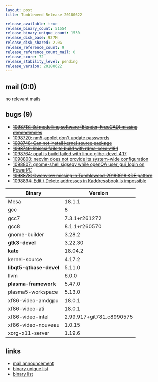 ```yaml
---
layout: post
title: Tumbleweed Release 20180622

release_available: true
release_binary_count: 51554
release_binary_unique_count: 1530
release_disk_base: 927M
release_disk_shared: 2.0G
release_reference_count: 9
release_reference_count_mail: 0
release_score: 72
release_stability_level: pending
release_version: 20180622
---
```


## mail (0:0)

no relevant mails

## bugs (9)

<!--more-->

- ~~[1098718: 3d modelling software (Blender, FreeCAD) missing dependencies](https://bugzilla.opensuse.org/show_bug.cgi?id=1098718)~~
- [1098720: nm5-applet don't update passwords](https://bugzilla.opensuse.org/show_bug.cgi?id=1098720)
- ~~[1098748: Can not install kernel source package](https://bugzilla.opensuse.org/show_bug.cgi?id=1098748)~~
- ~~[1098749: libiscsi fails to build with rdma-core v18.1](https://bugzilla.opensuse.org/show_bug.cgi?id=1098749)~~
- [1098764: opal is build failed with linux-glibc-devel 4.17](https://bugzilla.opensuse.org/show_bug.cgi?id=1098764)
- [1098800: neovim does not provide its system-wide configuration](https://bugzilla.opensuse.org/show_bug.cgi?id=1098800)
- [1098807: gnome-shell sigsegv while openQA user_gui_login on PowerPC](https://bugzilla.opensuse.org/show_bug.cgi?id=1098807)
- ~~[1098878: Gwenview missing in Tumbleweed 20180618 KDE pattern](https://bugzilla.opensuse.org/show_bug.cgi?id=1098878)~~
- [1098894: Edit / Delete addresses in Kaddressbook is impossible](https://bugzilla.opensuse.org/show_bug.cgi?id=1098894)

Binary | Version
--- | ---
Mesa | 18.1.1
gcc | 8
gcc7 | 7.3.1+r261272
gcc8 | 8.1.1+r260570
gnome-builder | 3.28.2
**gtk3-devel** | 3.22.30
**kate** | 18.04.2
kernel-source | 4.17.2
**libqt5-qtbase-devel** | 5.11.0
llvm | 6.0.0
**plasma-framework** | 5.47.0
plasma5-workspace | 5.13.0
xf86-video-amdgpu | 18.0.1
xf86-video-ati | 18.0.1
xf86-video-intel | 2.99.917+git781.c8990575
xf86-video-nouveau | 1.0.15
xorg-x11-server | 1.19.6

## links

- [mail announcement](https://lists.opensuse.org/opensuse-factory/2018-06/msg00285.html)
- [binary unique list](http://download.tumbleweed.boombatower.com/20180622/rpm.unique.list)
- [binary list](http://download.tumbleweed.boombatower.com/20180622/rpm.list)
